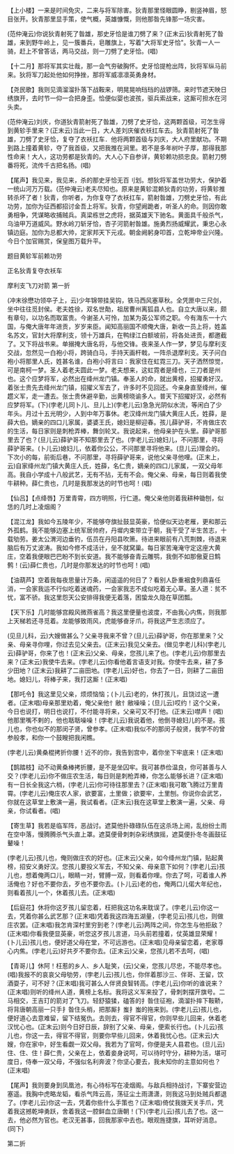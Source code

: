 <!-- { "loadSidebar": true } -->
【上小楼】一来是时间免灾，二来与将军除害。狄青那里怪眼圆睁，剔竖神眉，怒目张开。狄青那里显手策，使气概，英雄慷慨，则他那昝先锋那一场灾害。

(范仲淹云)你说狄青射死了昝雄，那史牙恰是谁刀劈了来？(正末云)狄青射死了昝雄，来到野牛岭上，见一簇番兵，皂雕旗上，写着"大将军史牙恰"。狄青一人一骑，赶上不曾答话，两马交战，则一刀劈了史牙恰。(唱)

【十二月】那将军其实壮哉，那一会气夯破胸怀。史牙恰提枪出阵，狄将军纵马前来。狄将军刀起处他如何挣挫，那将军威凛凛英勇身材。

【尧民歌】我则见滴溜溜扑落下战鞍来，明晃晃响珰珰的战锣筛。来时节遮天映日绣旗开，去时节一仰一合把身歪。恰便似婴也波孩，驱兵索战来，这厮可担水在河头卖。

(范仲淹云)刘庆，你道狄青箭射死了昝雄，刀劈了史牙恰，这两颗首级，可怎生得到黄轸手里来？(正末云)当此一日，大人差刘庆催衣袄扛车去。狄青箭射死了昝雄，刀劈了史牙恰，复夺了衣袄扛车．他将两颗首级与刘庆，大人府里献功。不期到路上撞着黄轸，夺了我首级，又把我推在涧里。若不是多年树叶子厚，那得我那性命来！大人，这功劳都是狄青的。大人心下自参详，黄轸赖功损忠良。箭射刀劈番将死，流传千古把名扬。(唱)

【尾声】我见来，我见来，杀的那史牙恰无百刂划。想狄将军盖世功劳大，保护着一统山河万万载。(范仲淹云)老夫尽知也。原来是黄轸混赖狄青的功劳，将黄轸推转杀坏了者！狄青，你听者，为你复夺了衣袄扛车，箭射昝雄，刀劈史牙恰，有此功劳，加你为征西都招讨金吾上将军。狄青，你望阙跪者，听圣人的命。则因你敢勇相争，凭谋略收捕贼兵。真梁栋世之虎将，据英雄天下驰名。黄面具千般杀气，乌油甲万道威风。野水岭刀斩牙恰，杏子河箭射昝雄。施勇烈扬威耀武，秉忠心永镇边庭。加你为总都大帅，定家邦天下元戎。朝金阙躬身叩首，立乾坤帝业兴隆。今日个加官赐赏，保皇图万载升平。

题目黄轸军前赖功劳

正名狄青复夺衣袄车
　




摩利支飞刀对箭
第一折

(冲末徐懋功领卒子上，云)少年锦带挂吴钩，铁马西风塞草秋。全凭匣中三尺剑，坐中往往觅封侯。老夫姓徐，双名世勣，祖居曹州离狐县人也。自立大唐以来，颇有章句，以功名而取富贵。今谢圣人可怜，加某为英公军师之职。今有海东一十六国，与俺大唐年年进贡，岁岁来臣。闻知高丽国不顺俺大唐，新收一员上将，姓盖名苏文，官封大将摩利支，领十万雄兵，在鸭绿江白额坡前，将各处进贡，都邀截了。又下将战书来。单搦掩大唐名将，与他交锋。夜来圣人作一梦，梦见与摩利支交战，忽然见一白袍小将，跨骑白马，手持天画杆戟，一阵杀退摩利支。天子问白袍小将那里人氏，姓甚名谁，白袍小将言曰：我家住在虹霓三刀。天子洒然惊觉，可是南柯一梦。圣人着老夫圆此一梦。老夫想来，这虹霓者是绛也，三刀者是州也。这个应梦将军，必然出在绛州龙门镇。奉圣人的命，就出黄榜，招擢勇好汉。着张士贵先去绛州龙门镇，招擢义军去了，许多时不见回还。今亲身直至绛州，催趱义军，走一遭去。张士贵休避辛勤，出黄榜晓谕多人。普天下招擢好汉，必然有应梦将军。(下)(孛老儿同卜儿、旦儿上)(孛老儿云)急急光阴似水流，等闲白了少年头。月过十五光明少，人到中年万事休。老汉绛州龙门镇大黄庄人氏，姓薛，是薛大伯。嫡亲的四口儿家属，婆婆王氏，媳妇是柳迎春。孩儿薛驴哥，不肯做庄农的生活，每日家则是刺枪弄棒，舞剑轮叉。我说起来，他母亲护在头里。薛驴哥那里去了也？(旦儿云)薛驴哥不知那里去了也。(孛老儿云)媳妇儿，不问那里，寻将薛驴哥来。(卜儿云)媳妇儿，依着你公公，不问那里寻将他来。(旦儿云)理会的。下次小的每，前街后巷，不问那里，寻将薛驴哥来，说他父亲寻他哩。(正末上，云)自家绛州龙门镇大黄庄人氏，姓薛，名仁贵，嫡亲的四口儿家属，一双父母年高。我自小学成十八般武艺，无有不拈，无有不会。俺父亲、母亲，每日则着我使牛耕种。薛仁贵也，几时是我那发达的时节也呵！(唱)

【仙吕】【点绛唇】万里青霄，四方明照，行仁道。俺父亲他则着我耕种锄刨，似恁的几时上凌烟阁？

【混江龙】我如今五陵年少，不能够夺旗扯鼓显英豪，恰便似天边老雁，更和那云外孤鹤。我不能够边塞上统军居帅府，丹墀内束带立于朝，我干受了半生苦志，十载劬劳。姜太公渭河边垂钓，伍员在丹阳县吹箫。待进来眼前有八荒荆棘，待退来脑后有万丈波涛。我如今修不成活计，垒不就窝巢。每日家苦淹淹守定这座大黄庄，空着我便眼巴巴盼不到长安道。我不能够奋青云雕鹗，我倒不如那傲夏日鹪鹩！(云)薛仁贵也，几时是你那发达的时节也呵！(唱)

【油葫芦】空着我每夜思量计万条，闲遥遥的何日了？看别人卧重裀食列鼎喜任消，一会家我运不行似吃着迷魂药，一会家我志不成似吃着无心草。圣人道：贫不忧，富不骄。我这里怨天公安排得我便无着落，困蛰龙久隐在草团瓢。

【天下乐】几时能够宫殿风微燕雀高？我这里便量也波度，不由我心内焦，则我那上天梯若还寻觅着。龙能够致雨风，虎能够奋牙爪，将我这严生志须应了。

(见旦儿科，云)大嫂做甚么？父亲寻我来不曾？(旦儿云)薛驴哥，你在那里来？父亲、母亲寻你哩，你过去见父亲去。(正末云)我见父亲去。(做见孛老儿科)(孛老儿云)薛驴哥，你来了也！(正末云)父亲、母亲，您孩儿来了也。(孛老儿云)你那里去来？(正末云)我使牛去来。(孛老儿云)你看他着言语支对我。你使牛去来，耕了多少田地？(正末云)我耕了二亩田地。(孛老儿云)好也，你去了一日，则耕了二亩田地。媳妇儿，将棒子来，我打这厮！(正末唱)

【那吒令】我这里见父亲，烦烦恼恼；(卜儿云)老的，休打孩儿，且饶过这一遭者。(正末唱)母亲那里劝着，俺父亲他忄敝忄敝噪噪；(旦儿云)哎约！这个父亲，今日也说打，明日也说打，不付能寻将来，父亲可又不打他。(正末云)噤声！(唱)他那里嘴不剌的，他也聒聒噪噪！(孛老儿云)我说着他，他倒寻媳妇儿的不是。孩儿也，你也似不的那闵子贤，曾参孝。(正末唱)我似不的那闵子般贤，我学不的曾参般孝，和你一个鼓瞍把我闲瞧。

(孛老儿云)黄桑棍拷折你腰！近不的你，我告到宫中，着你坐下牢底来！(正末唱)

【鹊踏枝】动不动黄桑棒拷折腰，是不是坐囚牢。我可甚恭俭温良，你可甚善与人交？(孛老儿云)你不做庄农生活，每日则是刺枪弄棒，你怎么能够长进？(正末唱)有一日长全我这六梢，(孛老儿云)你可待往那里去？(正末唱)我可敢飞腾过万里青霄。(孛老儿云)俺庄农人家，欲要富，土里做；欲要牢，土里刨。你说你会武艺，你就在这草堂上敷演一遍，我试看者。(正末云)我在这草堂上敷演一遍，父亲、母亲，你试看者。(唱)

【寄生草】我若是临军阵，恶战讨。遮莫他扑碌碌队伍在这杀场上闹，乱纷纷土雨在空中落，慢腾腾杀气头直上罩。遮莫便骨刺刺杂彩绣旗摇，遮莫便扑冬冬画鼓征鼙噪！

(孛老儿云)孩儿也，俺则做庄农的好也。(正末云)父亲，如今绛州龙门镇，贴起黄榜，招安义勇好汉。您孩儿要投义军去，不知父亲、母亲意下如何？(孛老儿云)孩儿也，想着俺两口儿，眼睛一对，臂膊一双，则看着你哩。你去了呵，可着谁人养活俺也？好也不要你去，歹也不要你去。(卜儿云)老的也，俺两口儿偌大年纪也，则看着孩儿一个，休着孩儿去。(正末唱)

【后庭花】休将你这歹孩儿留恋着，枉把我这功名来耽误了。(孛老儿云)你这一去，凭着你甚么武艺那？(正末唱)凭着我这四海五湖量，(孛老见云)孩儿也，则做庄农罢。(正末唱)我怎肯深村里穷到老？(孛老儿云)两阵之间，你怎生与他拒敌？(正末唱)你看我便显英豪，听您这歹孩儿言道，马头前若撞着，仗英雄显荣耀！(卜儿云)孩儿也，便好道父母在堂，不可远游也。(正末唱)见母亲留恋着，老家尊心内焦。(孛老儿云)好共歹不要你去。(正末云)父亲，您孩儿若不去呵，(唱)

【青哥儿】休阿！枉惹的乡人、乡人耻笑，(云)父亲，您孩儿尽忠，不能尽孝也。(唱)我报不的哀哀父母劬劳，(孛老儿云)孩儿也，你伴着那沙三、伴哥、王留，饮酒耍子，可不好？(正末唱)我可甚么人伴贤良智转高。(孛老儿云)你听的谁说来？(正末唱)则听的绛州人道，黄榜上名标。我将这义军来投了，骨刺刺摆开旗号。二马相交，王吉玎的箭对了飞刀。轻舒猿猱，磕答的扌昝住征袍，滴溜扑摔下鞍鞒，将背唐朝高丽一只手扌昝住头梢，把那厮扌蚩扌蚩的拖来到。(孛老儿云)孩儿也，便好道心去意难留，留下结冤仇。去则去，得官不得官，你则早些儿回来，休着老汉忧心也。(正末云)则今日好日辰，辞别了父亲、母亲，便索长行也。(卜儿云)孩儿也，你这一去，得官不得官，则要你早些儿回来，休着我忧心也。(正末云)大嫂，你在家中，好生看觑一双父母。我若为了官呵，你便是夫人县君也。(旦儿云)住、住、住！薛仁贵，父亲在上，依着妾身说呵，可以待时守分，耕种为活，堪可度日，侍奉一双父母，不强似名利奔波？你坚心要去，我未知你的主意如何也？(正末唱)

【尾声】我则要身到凤凰池，有心待标写在凌烟阁。与敌兵相持战讨，下寨安营边塞遥。我胸中虎略龙韬，看杀气阵云高，荡征尘土雨潇潇，则我这马到处贼兵都退了。(孛老儿云)你这一去，凭着你些什么手策也？(正末唱)倚仗我拨天关手爪，凭着我这撼乾坤勇跃，舍着我这一腔鲜血立唐朝！(下)(孛老儿云)孩儿去了也。这一去，他必然为官也。老汉无甚事，回我那家中去也。眼观旌捷旗，耳听好消息。(同下)


第二折

